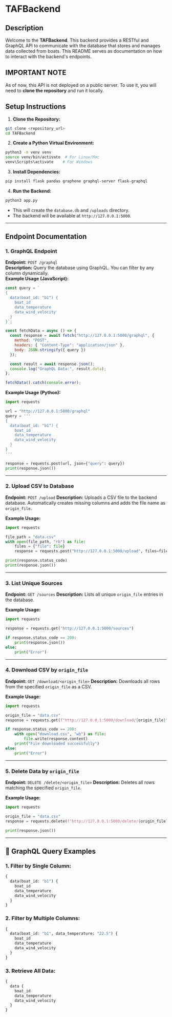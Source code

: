# TAFBackend

## Description
Welcome to the **TAFBackend**. This backend provides a RESTful and GraphQL API to communicate with the database that stores and manages data collected from boats. This README serves as documentation on how to interact with the backend's endpoints.

## IMPORTANT NOTE
As of now, this API is not deployed on a public server. To use it, you will need to **clone the repository** and run it locally.

## Setup Instructions
1. **Clone the Repository:**
```bash
git clone <repository_url>
cd TAFBackend
```
2. **Create a Python Virtual Environment:**
```bash
python3 -m venv venv
source venv/bin/activate  # For Linux/Mac
venv\Scripts\activate    # For Windows
```
3. **Install Dependencies:**
```bash
pip install flask pandas graphene graphql-server flask-graphql
```
4. **Run the Backend:**
```bash
python3 app.py
```
- This will create the `database.db` and `/uploads` directory.
- The backend will be available at `http://127.0.0.1:5000`.

---

## Endpoint Documentation

### 1. **GraphQL Endpoint**
**Endpoint:** `POST /graphql`  
**Description:** Query the database using GraphQL. You can filter by any column dynamically.  
**Example Usage (JavaScript):**
```javascript
const query = `
{
  data(boat_id: "b1") {
    boat_id
    data_temperature
    data_wind_velocity
  }
}`;

const fetchData = async () => {
  const response = await fetch("http://127.0.0.1:5000/graphql", {
    method: "POST",
    headers: { "Content-Type": "application/json" },
    body: JSON.stringify({ query })
  });

  const result = await response.json();
  console.log("GraphQL Data:", result.data);
};

fetchData().catch(console.error);
```

**Example Usage (Python):**
```python
import requests

url = "http://127.0.0.1:5000/graphql"
query = '''
{
  data(boat_id: "b1") {
    boat_id
    data_temperature
    data_wind_velocity
  }
}
'''

response = requests.post(url, json={"query": query})
print(response.json())
```
---

### 2. **Upload CSV to Database**
**Endpoint:** `POST /upload`
**Description:** Uploads a CSV file to the backend database. Automatically creates missing columns and adds the file name as `origin_file`.

**Example Usage:**
```python
import requests

file_path = "data.csv"
with open(file_path, "rb") as file:
    files = {"file": file}
    response = requests.post("http://127.0.0.1:5000/upload", files=files)

print(response.status_code)
print(response.json())
```
---

### 3. **List Unique Sources**
**Endpoint:** `GET /sources`
**Description:** Lists all unique `origin_file` entries in the database.

**Example Usage:**
```python
import requests

response = requests.get("http://127.0.0.1:5000/sources")

if response.status_code == 200:
    print(response.json())
else:
    print("Error")
```
---

### 4. **Download CSV by `origin_file`**
**Endpoint:** `GET /download/<origin_file>`
**Description:** Downloads all rows from the specified `origin_file` as a CSV.

**Example Usage:**
```python
import requests

origin_file = "data.csv"
response = requests.get(f"http://127.0.0.1:5000/download/{origin_file}")

if response.status_code == 200:
    with open("download.csv", "wb") as file:
        file.write(response.content)
    print("File downloaded successfully")
else:
    print("Error")
```
---

### 5. **Delete Data by `origin_file`**
**Endpoint:** `DELETE /delete/<origin_file>`
**Description:** Deletes all rows matching the specified `origin_file`.

**Example Usage:**
```python
import requests

origin_file = "data.csv"
response = requests.delete(f"http://127.0.0.1:5000/delete/{origin_file}")

print(response.json())
```
---

## 🚀 **GraphQL Query Examples**

### 1. **Filter by Single Column:**
```graphql
{
  data(boat_id: "b1") {
    boat_id
    data_temperature
    data_wind_velocity
  }
}
```

### 2. **Filter by Multiple Columns:**
```graphql
{
  data(boat_id: "b1", data_temperature: "22.5") {
    boat_id
    data_temperature
    data_wind_velocity
  }
}
```

### 3. **Retrieve All Data:**
```graphql
{
  data {
    boat_id
    data_temperature
    data_wind_velocity
  }
}
```
